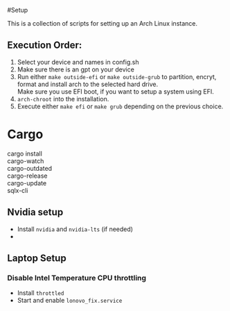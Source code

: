 #Setup

This is a collection of scripts for setting up an Arch Linux instance.

## Execution Order:

1. Select your device and names in config.sh  
2. Make sure there is an gpt on your device  
3. Run either `make outside-efi` or `make outside-grub` to partition, encryt, format and install arch to the selected hard drive.  
    Make sure you use EFI boot, if you want to setup a system using EFI.  
4. `arch-chroot` into the installation.
5. Execute either `make efi` or `make grub` depending on the previous choice.

# Cargo 
cargo install \
    cargo-watch \
    cargo-outdated \
    cargo-release \
    cargo-update \
    sqlx-cli


## Nvidia setup

- Install `nvidia` and `nvidia-lts` (if needed)
- 

## Laptop Setup

### Disable Intel Temperature CPU throttling 

- Install `throttled`
- Start and enable `lonovo_fix.service`
